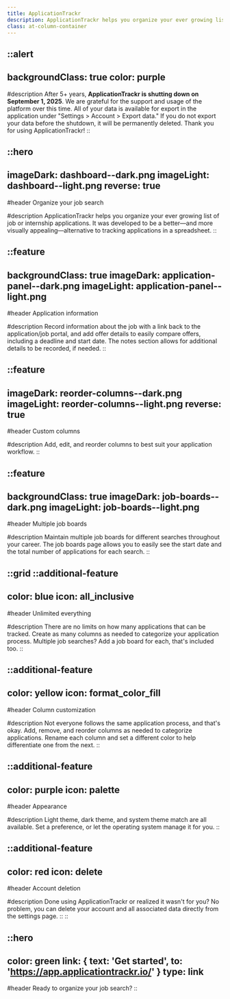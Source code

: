 ```yaml
---
title: ApplicationTrackr
description: ApplicationTrackr helps you organize your ever growing list of job or internship applications. It was developed to be a better—and more visually appealing—alternative to tracking applications in a spreadsheet.
class: at-column-container
---
```


::alert
---
backgroundClass: true
color: purple
---
#description
After 5+ years, **ApplicationTrackr is shutting down on September 1, 2025**. We are grateful for the support and usage of the platform over this time. All of your data is available for export in the application under "Settings > Account > Export data." If you do not export your data before the shutdown, it will be permanently deleted. Thank you for using ApplicationTrackr!
::

::hero
---
imageDark: dashboard--dark.png
imageLight: dashboard--light.png
reverse: true
---
#header
Organize your job search

#description
ApplicationTrackr helps you organize your ever growing list of job or internship applications. It was developed to be a better—and more visually appealing—alternative to tracking applications in a spreadsheet.
::

::feature
---
backgroundClass: true
imageDark: application-panel--dark.png
imageLight: application-panel--light.png
---

#header
Application information

#description
Record information about the job with a link back to the application/job portal, and add offer details to easily compare offers, including a deadline and start date. The notes section allows for additional details to be recorded, if needed.
::

::feature
---
imageDark: reorder-columns--dark.png
imageLight: reorder-columns--light.png
reverse: true
---

#header
Custom columns

#description
Add, edit, and reorder columns to best suit your application workflow.
::

::feature
---
backgroundClass: true
imageDark: job-boards--dark.png
imageLight: job-boards--light.png
---

#header
Multiple job boards

#description
Maintain multiple job boards for different searches throughout your career. The job boards page allows you to easily see the start date and the total number of applications for each search.
::

::grid
  ::additional-feature
  ---
  color: blue
  icon: all_inclusive
  ---

  #header
  Unlimited everything

  #description
  There are no limits on how many applications that can be tracked. Create as many columns as needed to categorize your application process. Multiple job searches? Add a job board for each, that's included too.
  ::

  ::additional-feature
  ---
  color: yellow
  icon: format_color_fill
  ---

  #header
  Column customization

  #description
  Not everyone follows the same application process, and that's okay. Add, remove, and reorder columns as needed to categorize applications. Rename each column and set a different color to help differentiate one from the next.
  ::

  ::additional-feature
  ---
  color: purple
  icon: palette
  ---

  #header
  Appearance

  #description
  Light theme, dark theme, and system theme match are all available. Set a preference, or let the operating system manage it for you.
  ::

  ::additional-feature
  ---
  color: red
  icon: delete
  ---

  #header
  Account deletion

  #description
  Done using ApplicationTrackr or realized it wasn't for you? No problem, you can delete your account and all associated data directly from the settings page.
  ::
::

::hero
---
color: green
link: { text: 'Get started', to: 'https://app.applicationtrackr.io/' }
type: link
---
#header
Ready to organize your job search?
::
